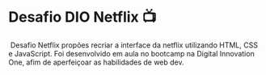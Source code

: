 # Desafio DIO Netflix :tv:



​	Desafio Netflix propões recriar a interface da netflix utilizando HTML, CSS e JavaScript. Foi desenvolvido em aula no bootcamp na Digital Innovation One, afim de aperfeiçoar as habilidades de web dev.
